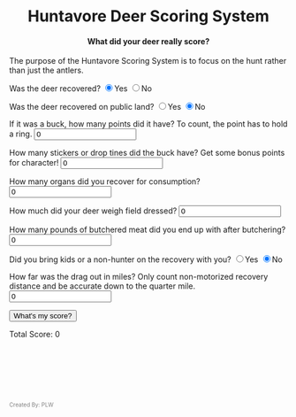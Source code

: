 <html><head>
<title>Huntavore Deers Scoring System</title>

<meta name="GENERATOR" content="Internet Assistant for Microsoft Word 2.0z Beta">
</head>

<body>
<h1><center>Huntavore Deer Scoring System</center></h1>
<h4><center>What did your deer really score?</center></h4>

<form method="post">

<script type="text/javascript">
    function myFunction() { 
      var total = 0;
      total += parseFloat(document.querySelector('input[name="recovered"]:checked').value); //50 points for recovered deer
      total += parseFloat(document.querySelector('input[name="public"]:checked').value); //15 bonus points for public
      total += parseFloat(document.getElementById("points").value); //1 pt for each ring
      total += (parseFloat(document.getElementById("stickers").value) * 5); //5 bonus points for each sticker
      total += (parseFloat(document.getElementById("organs").value) * 5); //5 pts for each organ
      var weight = parseFloat(document.getElementById("weight").value);
      if(weight > 100){
        total += (weight-100); //1 pt for every pound above 100
      }
      var totalweight = (parseFloat(document.getElementById("weight").value) * 1.26);
      var carcassweight = (parseFloat(document.getElementById("weight").value) /1.331);
      var idealweight = carcassweight * .67;
      var realisticweight = idealweight * .7;
      var meat = parseFloat(document.getElementById("meat").value);
      if(meat > realisticweight){
        total += ((meat-realisticweight)*2); //2 pt for every pound above realistic
      }
      total += Math.floor((parseFloat(document.getElementById("distance").value)/.25)); //1 pt for every .25 miles of drag
      total += parseFloat(document.querySelector('input[name="kids"]:checked').value); //10 bonus points for public
    
      document.getElementById("score").innerHTML = "Total Score: " + total.toFixed(2);
      document.getElementById("dressedweight").innerHTML = "   Field Dressed Weight: " + weight.toFixed(2);
      document.getElementById("totalweight").innerHTML = "   Live Weight: " + totalweight.toFixed(2);
      document.getElementById("carcassweight").innerHTML = "   Carcass Weight: " + carcassweight.toFixed(2);
      document.getElementById("idealweight").innerHTML = "   Ideal Meat Recovery Weight: " + idealweight.toFixed(2);
      document.getElementById("realisticweight").innerHTML = "   Realistic Meat Recovery Weight: " + realisticweight.toFixed(2);
    }
</script>

<p>
The purpose of the Huntavore Scoring System is to focus on the hunt rather than just the antlers. 

<p>
Was the deer recovered? <input type="RADIO" name="recovered" value="50" checked>Yes 
                        <input type="RADIO" name="recovered" value="0">No
</p>

<p>
Was the deer recovered on public land? <input type="RADIO" name="public" value="15">Yes 
                                       <input type="RADIO" name="public" value="0" checked>No
</p>

<p>
If it was a buck, how many points did it have? To count, the point has to hold  a ring. 
<input type="number" id="points" value="0" required>
</p>

<p>
How many stickers or drop tines did the buck have? Get some bonus points for character!
<input type="number" id="stickers" value="0" required>
</p>

<p>
How many organs did you recover for consumption?
<input type="number" id="organs" value="0" required>
</p>

<p>
How much did your deer weigh field dressed?
<input type="number" id="weight" value="0" required>
</p>

<p>
How many pounds of butchered meat did you end up with after butchering?
<input type="number" id="meat" value="0" required>
</p>

<p>
Did you bring kids or a non-hunter on the recovery with you? <input type="RADIO" name="kids" value="10">Yes 
                                                             <input type="RADIO" name="kids" value="0" checked>No
</p>

<p>
How far was the drag out in miles? Only count non-motorized recovery distance and be accurate down to the quarter mile. 
<input type="number" id="distance" step="0.01" value="0" required>
</p>
<button type="button" onclick="myFunction()">What's my score?</button>

<p id="score">
Total Score: 0 
</p>

<p id="dressedweight">
</p>
<p id="totalweight">
</p>
<p id="carcassweight">
</p>
<p id="idealweight">
</p>
<p id="realisticweight">
</p>

<br><br><br><br><br>
<p style="color:grey;font-size:10px;">Created By: PLW</p>    
